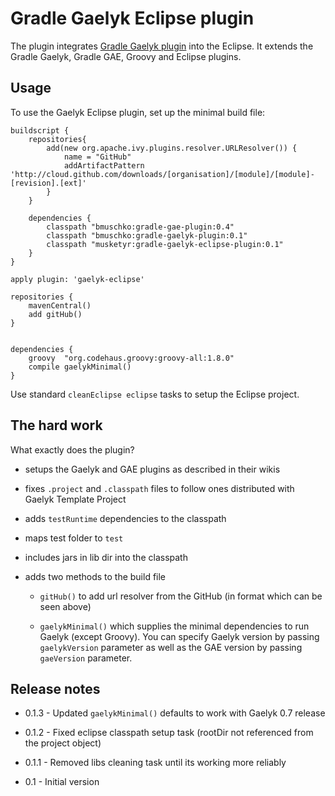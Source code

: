 # Gradle Gaelyk Eclipse plugin

The plugin integrates [Gradle Gaelyk plugin](http://github.com/bmuschko/gradle-gaelyk-plugin) into the Eclipse. It extends
the Gradle Gaelyk, Gradle GAE, Groovy and Eclipse plugins.

## Usage

To use the Gaelyk Eclipse plugin, set up the minimal build file:

	buildscript {
		repositories{
			add(new org.apache.ivy.plugins.resolver.URLResolver()) {
				name = "GitHub"
				addArtifactPattern 'http://cloud.github.com/downloads/[organisation]/[module]/[module]-[revision].[ext]'
			}
		}
		
	    dependencies {
	    	classpath "bmuschko:gradle-gae-plugin:0.4"
	    	classpath "bmuschko:gradle-gaelyk-plugin:0.1"
	        classpath "musketyr:gradle-gaelyk-eclipse-plugin:0.1"
	    }
	}
	
	apply plugin: 'gaelyk-eclipse'
	
	repositories {
		mavenCentral()
		add gitHub()
	}
	
	
	dependencies {
		groovy 	"org.codehaus.groovy:groovy-all:1.8.0"
		compile gaelykMinimal()
	}

Use standard `cleanEclipse eclipse` tasks to setup the Eclipse project.


## The hard work
What exactly does the plugin?

* setups the Gaelyk and GAE plugins as described in their wikis

* fixes `.project` and `.classpath` files to follow ones distributed with Gaelyk Template Project

* adds `testRuntime` dependencies to the classpath

* maps test folder to `test`

* includes jars in lib dir into the classpath

* adds two methods to the build file

    * `gitHub()` to add url resolver from the GitHub (in format which can be seen above)
    
    * `gaelykMinimal()` which supplies the minimal dependencies to run Gaelyk (except Groovy). You can specify Gaelyk version by passing `gaelykVersion` parameter as well as the GAE version by passing `gaeVersion` parameter.

## Release notes

* 0.1.3 - Updated `gaelykMinimal()` defaults to work with Gaelyk 0.7 release

* 0.1.2 - Fixed eclipse classpath setup task (rootDir not referenced from the project object)

* 0.1.1 - Removed libs cleaning task until its working more reliably

* 0.1 - Initial version
